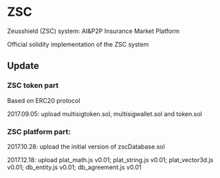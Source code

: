 # ZSC
Zeusshield (ZSC) system: AI&P2P Insurance Market Platform

Official solidity implementation of the ZSC system


## Update

### ZSC token part
Based on ERC20 protocol

2017.09.05: upload multisigtoken.sol, multisigwallet.sol and token.sol

### ZSC platform part:

2017.10.28: upload the initial version of zscDatabase.sol

2017.12.18: upload plat_math.js v0.01; plat_string.js v0.01; plat_vector3d.js v0.01; db_entity.js v0.01; db_agreement.js v0.01

